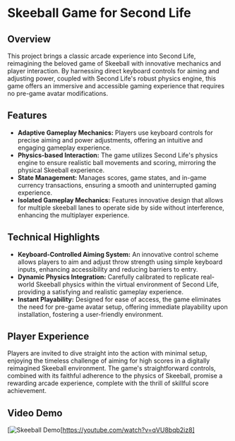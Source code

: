 # Skeeball Game for Second Life

## Overview
This project brings a classic arcade experience into Second Life, reimagining the beloved game of Skeeball with innovative mechanics and player interaction. By harnessing direct keyboard controls for aiming and adjusting power, coupled with Second Life's robust physics engine, this game offers an immersive and accessible gaming experience that requires no pre-game avatar modifications.

## Features

- **Adaptive Gameplay Mechanics:** Players use keyboard controls for precise aiming and power adjustments, offering an intuitive and engaging gameplay experience.
- **Physics-based Interaction:** The game utilizes Second Life's physics engine to ensure realistic ball movements and scoring, mirroring the physical Skeeball experience.
- **State Management:** Manages scores, game states, and in-game currency transactions, ensuring a smooth and uninterrupted gaming experience.
- **Isolated Gameplay Mechanics:** Features innovative design that allows for multiple skeeball lanes to operate side by side without interference, enhancing the multiplayer experience.

## Technical Highlights

- **Keyboard-Controlled Aiming System:** An innovative control scheme allows players to aim and adjust throw strength using simple keyboard inputs, enhancing accessibility and reducing barriers to entry.
- **Dynamic Physics Integration:** Carefully calibrated to replicate real-world Skeeball physics within the virtual environment of Second Life, providing a satisfying and realistic gameplay experience.
- **Instant Playability:** Designed for ease of access, the game eliminates the need for pre-game avatar setup, offering immediate playability upon installation, fostering a user-friendly environment.

## Player Experience

Players are invited to dive straight into the action with minimal setup, enjoying the timeless challenge of aiming for high scores in a digitally reimagined Skeeball environment. The game's straightforward controls, combined with its faithful adherence to the physics of Skeeball, promise a rewarding arcade experience, complete with the thrill of skillful score achievement.

## Video Demo

[![Skeeball Demo](https://youtube.com/qVU8bqb2iz8/0.png)[https://youtube.com/watch?v=qVU8bqb2iz8]